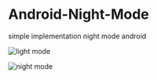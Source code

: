 # Android-Night-Mode
simple implementation night mode android

![light mode](https://github.com/RazibKani/Android-Night-Mode/blob/master/Screen%20Shot%202017-03-19%20at%2010.51.35%20AM.png)

![night mode](https://github.com/RazibKani/Android-Night-Mode/blob/master/Screen%20Shot%202017-03-19%20at%2010.51.58%20AM.png)
